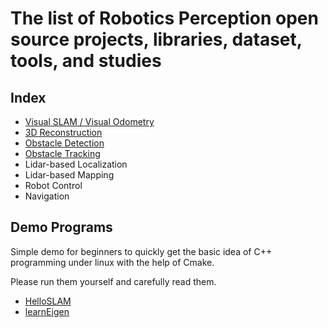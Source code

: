 # The list of Robotics Perception open source projects, libraries, dataset, tools, and studies

## Index
* [Visual SLAM / Visual Odometry](doc/VSLAM.md)
* [3D Reconstruction](doc/Reconstruction.md)
* [Obstacle Detection](doc/Obstacle_detection.md)
* [Obstacle Tracking](doc/Obstacle_tracking.md)
* Lidar-based Localization
* Lidar-based Mapping
* Robot Control
* Navigation

## Demo Programs
Simple demo for beginners to quickly get the basic idea of C++ programming under linux with the help of Cmake.

Please run them yourself and carefully read them.

* [HelloSLAM](programs/c1_helloSLAM)
* [learnEigen](programs/c2_learnEigen)
  